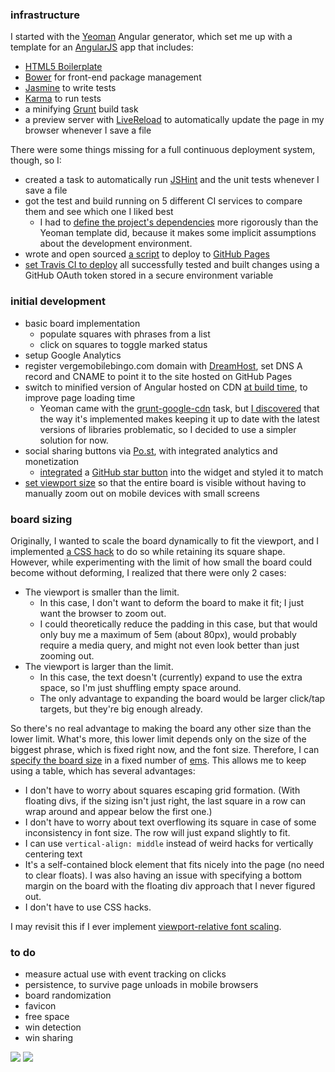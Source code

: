 ### infrastructure

I started with the [Yeoman](http://yeoman.io) Angular generator, which set me up with a template for an [AngularJS](http://angularjs.org) app that includes:

- [HTML5 Boilerplate](http://html5boilerplate.com)
- [Bower](http://bower.io) for front-end package management
- [Jasmine](http://pivotal.github.io/jasmine) to write tests
- [Karma](http://karma-runner.github.io) to run tests
- a minifying [Grunt](http://gruntjs.com) build task
- a preview server with [LiveReload](http://livereload.com) to automatically update the page in my browser whenever I save a file

There were some things missing for a full continuous deployment system, though, so I:

- created a task to automatically run [JSHint](http://jshint.com) and the unit tests whenever I save a file
- got the test and build running on 5 different CI services to compare them and see which one I liked best
	- I had to [define the project's dependencies](https://github.com/X1011/verge-mobile-bingo/compare/153d2399f...9d61731677?w=1#diff-3) more rigorously than the Yeoman template did, because it makes some implicit assumptions about the development environment.
- wrote and open sourced [a script](https://github.com/X1011/git-directory-deploy) to deploy to [GitHub Pages](http://pages.github.com)
- [set Travis CI to deploy](https://github.com/X1011/verge-mobile-bingo/compare/32c2f7818f...15f14caaee) all successfully tested and built changes using a GitHub OAuth token stored in a secure environment variable

### initial development

- basic board implementation
	- populate squares with phrases from a list
	- click on squares to toggle marked status
- setup Google Analytics
- register vergemobilebingo.com domain with [DreamHost](http://dreamhost.com), set DNS A record and CNAME to point it to the site hosted on GitHub Pages
- switch to minified version of Angular hosted on CDN [at build time](https://github.com/X1011/verge-mobile-bingo/compare/9beabadb09...caa9f1f4ba#diff-0), to improve page loading time
	- Yeoman came with the [grunt-google-cdn](https://github.com/btford/grunt-google-cdn) task, but [I discovered](https://github.com/yeoman/generator-angular/issues/266#issuecomment-25745857) that the way it's implemented makes keeping it up to date with the latest versions of libraries problematic, so I decided to use a simpler solution for now.
- social sharing buttons via [Po.st](http://po.st), with integrated analytics and monetization
	- [integrated](http://plnkr.co/zVhcfF) a [GitHub star button](http://ghbtns.com) into the widget and styled it to match
- [set viewport size](https://github.com/X1011/verge-mobile-bingo/commit/db7350ddaa6ccb50276f2af8fa2d537e8b62e975) so that the entire board is visible without having to manually zoom out on mobile devices with small screens

### board sizing

Originally, I wanted to scale the board dynamically to fit the viewport, and I implemented [a CSS hack](https://github.com/X1011/verge-mobile-bingo/commit/6db1f14de31ff2220323aaa96b0123765c6f68b5) to do so while retaining its square shape. However, while experimenting with the limit of how small the board could become without deforming, I realized that there were only 2 cases:

- The viewport is smaller than the limit.
	- In this case, I don't want to deform the board to make it fit; I just want the browser to zoom out.
	- I could theoretically reduce the padding in this case, but that would only buy me a maximum of 5em (about 80px), would probably require a media query, and might not even look better than just zooming out.
- The viewport is larger than the limit.
	- In this case, the text doesn't (currently) expand to use the extra space, so I'm just shuffling empty space around.
	- The only advantage to expanding the board would be larger click/tap targets, but they're big enough already.

So there's no real advantage to making the board any other size than the lower limit. What's more, this lower limit depends only on the size of the biggest phrase, which is fixed right now, and the font size. Therefore, I can [specify the board size](https://github.com/X1011/verge-mobile-bingo/commit/42746e1a16e70432d9c6b5888ceeea7c3e340bce) in a fixed number of [ems](http://en.wikipedia.org/wiki/Em_(typography)). This allows me to keep using a table, which has several advantages:

- I don't have to worry about squares escaping grid formation. (With floating divs, if the sizing isn't just right, the last square in a row can wrap around and appear below the first one.)
- I don't have to worry about text overflowing its square in case of some inconsistency in font size. The row will just expand slightly to fit.
- I can use `vertical-align: middle` instead of weird hacks for vertically centering text
- It's a self-contained block element that fits nicely into the page (no need to clear floats). I was also having an issue with specifying a bottom margin on the board with the floating div approach that I never figured out.
- I don't have to use CSS hacks.

I may revisit this if I ever implement [viewport-relative font scaling](http://demosthenes.info/blog/739/Creating-Responsive-Hero-Text-With-vw-Units).

### to do

- measure actual use with event tracking on clicks
- persistence, to survive page unloads in mobile browsers
- board randomization
- favicon
- free space
- win detection
- win sharing

![](//www.google-analytics.com/__utm.gif?utmac=UA-195077-2&utmdt=development_log.md&utmhn=github.com&utmp=/X1011/verge-mobile-bingo/blob/master/development_log.md)
![](//pixel.watch/1161?page=development_log)
